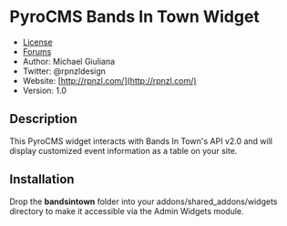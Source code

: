 # PyroCMS Bands In Town Widget

* [License](http://pyrocms.com/legal/license)
* [Forums](http://pyrocms.com/forums)
* Author: Michael Giuliana
* Twitter: @rpnzldesign
* Website: [http://rpnzl.com/](http://rpnzl.com/)
* Version: 1.0

## Description

This PyroCMS widget interacts with Bands In Town's API v2.0 and will display customized event information as a table on your site.

## Installation

Drop the **bandsintown** folder into your addons/shared_addons/widgets directory to make it accessible via the Admin Widgets module.